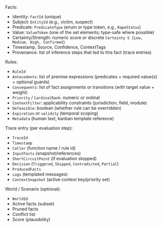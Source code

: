 Facts:

- Identity: `FactId` (unique)
- Subject: `EntityId` (e.g., victim, suspect)
- Predicate: `PredicateType` (enum or type token, e.g., `RapeStatus`)
- Value: `ValueToken` (one of the set elements; type-safe where possible)
- Certainty/Strength: numeric score or discrete `Certainty ∈ {Low, Medium, High, Confirmed}`
- Timestamp, Source, Confidence, ContextTags
- Provenance: list of inference steps that led to this fact (trace entries)

Rules:

- `RuleId`
- `Antecedents`: list of premise expressions (predicates + required value(s) + optional guards)
- `Consequents`: list of fact assignments or transitions (with target value + weight)
- `Priority` / `CardinalRank`: numeric or ordinal
- `ContextFilter`: applicability constraints (jurisdiction, field, module)
- `Defeasible`: boolean (whether rule can be overridden)
- `Expiration` or `validity` (temporal scoping)
- `Metadata` (human text, kanban template reference)

Trace entry (per evaluation step):

- `TraceId`
- `Timestamp`
- `Caller` (function name / rule id)
- `InputFacts` (snapshot/references)
- `ShortCircuitPoint` (if evaluation stopped)
- `Decision` (`Triggered`, `Skipped`, `Contradicted`, `Partial`)
- `ProducedFacts`
- `Logs` (templated messages)
- `ContextSnapshot` (active context key/priority set)

World / Scenario (optional):

- `WorldId`
- Active facts (subset)
- Pruned facts
- Conflict list
- Score (plausibility)